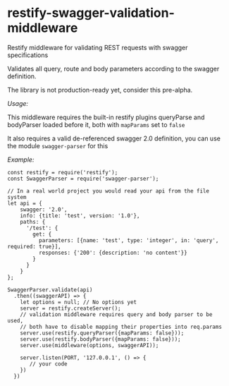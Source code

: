 # restify-swagger-validation-middleware
Restify middleware for validating REST requests with swagger specifications

Validates all query, route and body parameters according to the swagger definition.

The library is not production-ready yet, consider this pre-alpha.

*Usage:*

This middleware requires the built-in restify plugins queryParse and bodyParser loaded before it, both with ````mapParams```` set to ````false````

It also requires a valid de-referenced swagger 2.0 definition, you can use the module ````swagger-parser```` for this

*Example:*

    const restify = require('restify');
    const SwaggerParser = require('swagger-parser');

    // In a real world project you would read your api from the file system
    let api = {
        swagger: '2.0',
        info: {title: 'test', version: '1.0'},
        paths: {
          '/test': {
            get: {
              parameters: [{name: 'test', type: 'integer', in: 'query', required: true}],
              responses: {'200': {description: 'no content'}}
            }
          }
        }
    };
    
    SwaggerParser.validate(api)
      .then((swaggerAPI) => {
        let options = null; // No options yet 
        server = restify.createServer();
        // validation middleware requires query and body parser to be used,
        // both have to disable mapping their properties into req.params
        server.use(restify.queryParser({mapParams: false}));
        server.use(restify.bodyParser({mapParams: false}));
        server.use(middleware(options, swaggerAPI));
    
        server.listen(PORT, '127.0.0.1', () => {
           // your code
        })
      })
